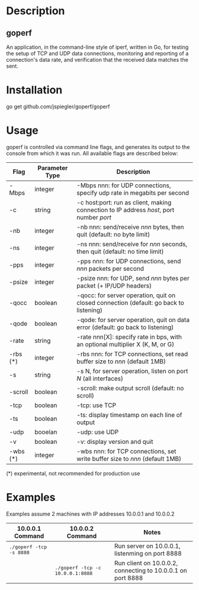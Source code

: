 # Description

## goperf

An application, in the command-line style of iperf, written in Go, for testing the setup of TCP and UDP data connections, monitoring and reporting of a connection's data rate, and verification that the received data matches the sent.

# Installation

go get github.com/jspiegler/goperf/goperf

# Usage

goperf is controlled via command line flags, and generates its output to the console from which it was run. All available flags are described below:

| Flag       | Parameter Type | Description                                                                             |
|------------|----------------|-----------------------------------------------------------------------------------------|
| -Mbps      | integer        | -Mbps nnn: for UDP connections, specify udp rate in megabits per second                 |
| -c         | string         | -c host:port: run as client, making connection to IP address *host*, port number *port* |
| -nb        | integer        | -nb nnn: send/receive *nnn* bytes, then quit (default: no byte limit)                   |
| -ns        | integer        | -ns nnn: send/receive for *nnn* seconds, then quit (default: no time limit)             |
| -pps       | integer        | -pps nnn: for UDP connections, send *nnn* packets per second                            |
| -psize     | integer        | -psize nnn: for UDP, send *nnn* bytes per packet (+ IP/UDP headers)                     |
| -qocc      | boolean        | -qocc: for server operation, quit on closed connection (default: go back to listening)  |
| -qode      | boolean        | -qode: for server operation, quit on data error (default: go back to listening)         |
| -rate      | string         | -rate nnn[X]: specify rate in bps, with an optional multiplier X (K, M, or G)           |
| -rbs  (*)  | integer        | -rbs nnn: for TCP connections, set read buffer size to *nnn* (default 1MB)              |
| -s         | string         | -s N, for server operation, listen on port *N* (all interfaces)                         |
| -scroll    | boolean        | -scroll: make output scroll (default: no scroll)                                        |
| -tcp       | boolean        | -tcp: use TCP                                                                           |
| -ts        | boolean        | -ts: display timestamp on each line of output                                           |
| -udp       | booelan        | -udp: use UDP                                                                           |
| -v         | boolean        | -v: display version and quit                                                            |
| -wbs  (*)  | integer        | -wbs nnn: for TCP connections, set write buffer size to *nnn* (default 1MB)             |

(*) experimental, not recommended for production use

# Examples

Examples assume 2 machines with IP addresses 10.0.0.1 and 10.0.0.2

| 10.0.0.1 Command | 10.0.0.2 Command | Notes |
| ---------------- | ---------------- | ----- |
|<tt>./goperf -tcp -s 8888</tt>|      |Run server on 10.0.0.1, listenming on port 8888|
|                  |<tt>./goperf -tcp -c 10.0.0.1:8888|Run client on 10.0.0.2, connecting to 10.0.0.1 on port 8888|
